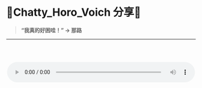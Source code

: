 # 🍿**Chatty_Horo_Voich 分享**🍿
> **“我真的好困哇！” -> 那路**
---

<div align="center">
  <audio controls style="width: 500px; height: 100px;">
    <source src="https://github.com/SaaRaaS-1300/awesome-roleplayer-model/blob/main/Horowag_7b_Chat_Ani/src/sound.wav?raw=true" type="audio/mpeg">
  </audio>
</div>